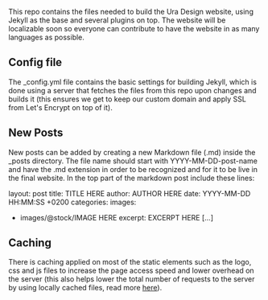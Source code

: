 This repo contains the files needed to build the Ura Design website, using Jekyll as the base and several plugins on top. The website will be localizable soon so everyone can contribute to have the website in as many languages as possible.

## Config file
The _config.yml file contains the basic settings for building Jekyll, which is done using a server that fetches the files from this repo upon changes and builds it (this ensures we get to keep our custom domain and apply SSL from Let's Encrypt on top of it).

## New Posts
New posts can be added by creating a new Markdown file (.md) inside the _posts directory. The file name should start with YYYY-MM-DD-post-name and have the .md extension in order to be recognized and for it to be live in the final website. In the top part of the markdown post include these lines: 

layout: post
title: TITLE HERE
author: AUTHOR HERE
date: YYYY-MM-DD HH:MM:SS +0200
categories: 
images:
- images/@stock/IMAGE HERE
excerpt:
 EXCERPT HERE […]

## Caching
There is caching applied on most of the static elements such as the logo, css and js files to increase the page access speed and lower overhead on the server (this also helps lower the total number of requests to the server by using locally cached files, read more [here](https://gtmetrix.com/leverage-browser-caching.html)).

